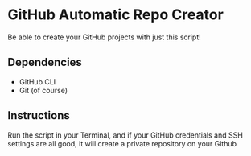 # GitHub Automatic Repo Creator

Be able to create your GitHub projects with just this script!

## Dependencies
- GitHub CLI
- Git (of course)

## Instructions
Run the script in your Terminal, and if your GitHub credentials and SSH settings are all good, it will create a private repository on your Github
